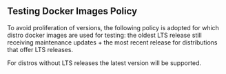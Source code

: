 ## Testing Docker Images Policy

To avoid proliferation of versions, the following policy is adopted for
which distro docker images are used for testing: the oldest LTS release
still receiving maintenance updates + the most recent release for
distributions that offer LTS releases.

For distros without LTS releases the latest version will be supported.
